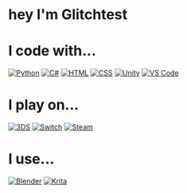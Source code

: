 # hey I'm Glitchtest

# I code with...
[![Python](https://img.shields.io/badge/python-3670A0?style=for-the-badge&logo=python&logoColor=ffdd54)](https://www.python.org/)
[![C#](https://img.shields.io/badge/c%23-%2300599C?style=for-the-badge&logo=csharp)]()
[![HTML](https://img.shields.io/badge/html-E34F26?style=for-the-badge&logo=html5&logoColor=fff)]()
[![CSS](https://img.shields.io/badge/CSS-1572B6?&style=for-the-badge&logo=css3&logoColor=white)]()
[![Unity](https://img.shields.io/badge/Unity-100000?style=for-the-badge&logo=unity&logoColor=white)](https://unity.com)
[![VS Code](https://img.shields.io/badge/Visual_Studio_Code-0078D4?style=for-the-badge&logo=visual%20studio%20code&logoColor=white)](https://code.visualstudio.com/)

# I play on...
[![3DS](https://img.shields.io/badge/Nintendo_3DS-D12228?style=for-the-badge&logo=nintendo-3ds&logoColor=white)](https://nintendo.com)
[![Switch](https://img.shields.io/badge/Nintendo_Switch-E60012?style=for-the-badge&logo=nintendo-switch&logoColor=white)](https://nintendo.com)
[![Steam](https://img.shields.io/badge/Steam-000000?style=for-the-badge&logo=steam&logoColor=white)](https://store.steampowered.com)

# I use...
[![Blender](https://img.shields.io/badge/blender-%23F5792A.svg?style=for-the-badge&logo=blender&logoColor=white)](https://blender.org)
[![Krita](https://img.shields.io/badge/Krita-203759?style=for-the-badge&logo=krita&logoColor=white)](https://krita.org)
